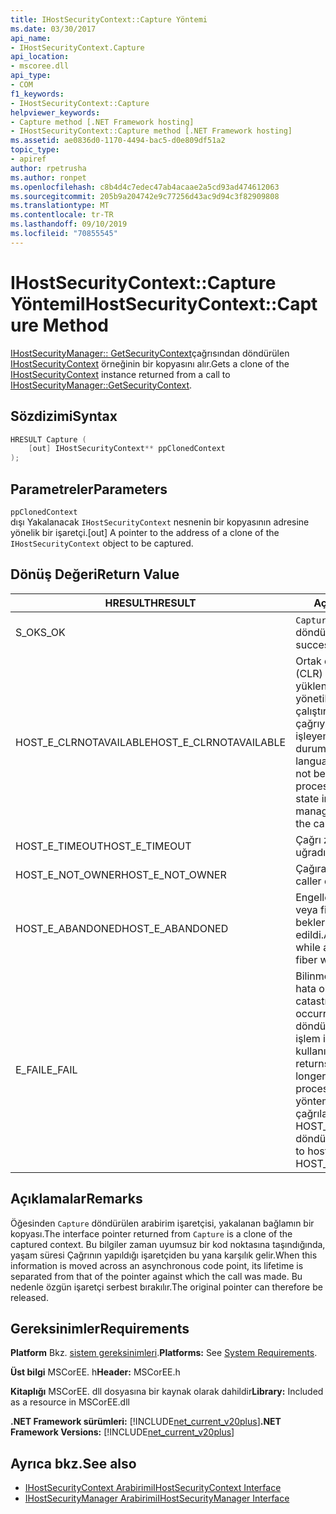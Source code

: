 ```yaml
---
title: IHostSecurityContext::Capture Yöntemi
ms.date: 03/30/2017
api_name:
- IHostSecurityContext.Capture
api_location:
- mscoree.dll
api_type:
- COM
f1_keywords:
- IHostSecurityContext::Capture
helpviewer_keywords:
- Capture method [.NET Framework hosting]
- IHostSecurityContext::Capture method [.NET Framework hosting]
ms.assetid: ae0836d0-1170-4494-bac5-d0e809df51a2
topic_type:
- apiref
author: rpetrusha
ms.author: ronpet
ms.openlocfilehash: c8b4d4c7edec47ab4acaae2a5cd93ad474612063
ms.sourcegitcommit: 205b9a204742e9c77256d43ac9d94c3f82909808
ms.translationtype: MT
ms.contentlocale: tr-TR
ms.lasthandoff: 09/10/2019
ms.locfileid: "70855545"
---
```

# <a name="ihostsecuritycontextcapture-method"></a><span data-ttu-id="009a1-102">IHostSecurityContext::Capture Yöntemi</span><span class="sxs-lookup"><span data-stu-id="009a1-102">IHostSecurityContext::Capture Method</span></span>
<span data-ttu-id="009a1-103">[IHostSecurityManager:: GetSecurityContext](../../../../docs/framework/unmanaged-api/hosting/ihostsecuritymanager-getsecuritycontext-method.md)çağrısından döndürülen [IHostSecurityContext](../../../../docs/framework/unmanaged-api/hosting/ihostsecuritycontext-interface.md) örneğinin bir kopyasını alır.</span><span class="sxs-lookup"><span data-stu-id="009a1-103">Gets a clone of the [IHostSecurityContext](../../../../docs/framework/unmanaged-api/hosting/ihostsecuritycontext-interface.md) instance returned from a call to [IHostSecurityManager::GetSecurityContext](../../../../docs/framework/unmanaged-api/hosting/ihostsecuritymanager-getsecuritycontext-method.md).</span></span>  
  
## <a name="syntax"></a><span data-ttu-id="009a1-104">Sözdizimi</span><span class="sxs-lookup"><span data-stu-id="009a1-104">Syntax</span></span>  
  
```cpp
HRESULT Capture (  
    [out] IHostSecurityContext** ppClonedContext  
);  
```  
  
## <a name="parameters"></a><span data-ttu-id="009a1-105">Parametreler</span><span class="sxs-lookup"><span data-stu-id="009a1-105">Parameters</span></span>  
 `ppClonedContext`  
 <span data-ttu-id="009a1-106">dışı Yakalanacak `IHostSecurityContext` nesnenin bir kopyasının adresine yönelik bir işaretçi.</span><span class="sxs-lookup"><span data-stu-id="009a1-106">[out] A pointer to the address of a clone of the `IHostSecurityContext` object to be captured.</span></span>  
  
## <a name="return-value"></a><span data-ttu-id="009a1-107">Dönüş Değeri</span><span class="sxs-lookup"><span data-stu-id="009a1-107">Return Value</span></span>  
  
|<span data-ttu-id="009a1-108">HRESULT</span><span class="sxs-lookup"><span data-stu-id="009a1-108">HRESULT</span></span>|<span data-ttu-id="009a1-109">Açıklama</span><span class="sxs-lookup"><span data-stu-id="009a1-109">Description</span></span>|  
|-------------|-----------------|  
|<span data-ttu-id="009a1-110">S_OK</span><span class="sxs-lookup"><span data-stu-id="009a1-110">S_OK</span></span>|<span data-ttu-id="009a1-111">`Capture`başarıyla döndürüldü.</span><span class="sxs-lookup"><span data-stu-id="009a1-111">`Capture` returned successfully.</span></span>|  
|<span data-ttu-id="009a1-112">HOST_E_CLRNOTAVAILABLE</span><span class="sxs-lookup"><span data-stu-id="009a1-112">HOST_E_CLRNOTAVAILABLE</span></span>|<span data-ttu-id="009a1-113">Ortak dil çalışma zamanı (CLR) bir işleme yüklenmemiş veya CLR yönetilen kodu çalıştıramayacağı veya çağrıyı başarıyla işleyemediği bir durumda.</span><span class="sxs-lookup"><span data-stu-id="009a1-113">The common language runtime (CLR) has not been loaded into a process, or the CLR is in a state in which it cannot run managed code or process the call successfully.</span></span>|  
|<span data-ttu-id="009a1-114">HOST_E_TIMEOUT</span><span class="sxs-lookup"><span data-stu-id="009a1-114">HOST_E_TIMEOUT</span></span>|<span data-ttu-id="009a1-115">Çağrı zaman aşımına uğradı.</span><span class="sxs-lookup"><span data-stu-id="009a1-115">The call timed out.</span></span>|  
|<span data-ttu-id="009a1-116">HOST_E_NOT_OWNER</span><span class="sxs-lookup"><span data-stu-id="009a1-116">HOST_E_NOT_OWNER</span></span>|<span data-ttu-id="009a1-117">Çağıranın kilidi yoktur.</span><span class="sxs-lookup"><span data-stu-id="009a1-117">The caller does not own the lock.</span></span>|  
|<span data-ttu-id="009a1-118">HOST_E_ABANDONED</span><span class="sxs-lookup"><span data-stu-id="009a1-118">HOST_E_ABANDONED</span></span>|<span data-ttu-id="009a1-119">Engellenen bir iş parçacığı veya fiber üzerinde beklerken bir olay iptal edildi.</span><span class="sxs-lookup"><span data-stu-id="009a1-119">An event was canceled while a blocked thread or fiber was waiting on it.</span></span>|  
|<span data-ttu-id="009a1-120">E_FAIL</span><span class="sxs-lookup"><span data-stu-id="009a1-120">E_FAIL</span></span>|<span data-ttu-id="009a1-121">Bilinmeyen bir çok zararlı hata oluştu.</span><span class="sxs-lookup"><span data-stu-id="009a1-121">An unknown catastrophic failure occurred.</span></span> <span data-ttu-id="009a1-122">Bir yöntem E_FAıL döndürdüğünde, CLR artık işlem içinde kullanılamaz.</span><span class="sxs-lookup"><span data-stu-id="009a1-122">When a method returns E_FAIL, the CLR is no longer usable within the process.</span></span> <span data-ttu-id="009a1-123">Barındırma yöntemlerine yapılan sonraki çağrılar HOST_E_CLRNOTAVAILABLE döndürür.</span><span class="sxs-lookup"><span data-stu-id="009a1-123">Subsequent calls to hosting methods return HOST_E_CLRNOTAVAILABLE.</span></span>|  
  
## <a name="remarks"></a><span data-ttu-id="009a1-124">Açıklamalar</span><span class="sxs-lookup"><span data-stu-id="009a1-124">Remarks</span></span>  
 <span data-ttu-id="009a1-125">Öğesinden `Capture` döndürülen arabirim işaretçisi, yakalanan bağlamın bir kopyası.</span><span class="sxs-lookup"><span data-stu-id="009a1-125">The interface pointer returned from `Capture` is a clone of the captured context.</span></span> <span data-ttu-id="009a1-126">Bu bilgiler zaman uyumsuz bir kod noktasına taşındığında, yaşam süresi Çağrının yapıldığı işaretçiden bu yana karşılık gelir.</span><span class="sxs-lookup"><span data-stu-id="009a1-126">When this information is moved across an asynchronous code point, its lifetime is separated from that of the pointer against which the call was made.</span></span> <span data-ttu-id="009a1-127">Bu nedenle özgün işaretçi serbest bırakılır.</span><span class="sxs-lookup"><span data-stu-id="009a1-127">The original pointer can therefore be released.</span></span>  
  
## <a name="requirements"></a><span data-ttu-id="009a1-128">Gereksinimler</span><span class="sxs-lookup"><span data-stu-id="009a1-128">Requirements</span></span>  
 <span data-ttu-id="009a1-129">**Platform** Bkz. [sistem gereksinimleri](../../../../docs/framework/get-started/system-requirements.md).</span><span class="sxs-lookup"><span data-stu-id="009a1-129">**Platforms:** See [System Requirements](../../../../docs/framework/get-started/system-requirements.md).</span></span>  
  
 <span data-ttu-id="009a1-130">**Üst bilgi** MSCorEE. h</span><span class="sxs-lookup"><span data-stu-id="009a1-130">**Header:** MSCorEE.h</span></span>  
  
 <span data-ttu-id="009a1-131">**Kitaplığı** MSCorEE. dll dosyasına bir kaynak olarak dahildir</span><span class="sxs-lookup"><span data-stu-id="009a1-131">**Library:** Included as a resource in MSCorEE.dll</span></span>  
  
 <span data-ttu-id="009a1-132">**.NET Framework sürümleri:** [!INCLUDE[net_current_v20plus](../../../../includes/net-current-v20plus-md.md)]</span><span class="sxs-lookup"><span data-stu-id="009a1-132">**.NET Framework Versions:** [!INCLUDE[net_current_v20plus](../../../../includes/net-current-v20plus-md.md)]</span></span>  
  
## <a name="see-also"></a><span data-ttu-id="009a1-133">Ayrıca bkz.</span><span class="sxs-lookup"><span data-stu-id="009a1-133">See also</span></span>

- [<span data-ttu-id="009a1-134">IHostSecurityContext Arabirimi</span><span class="sxs-lookup"><span data-stu-id="009a1-134">IHostSecurityContext Interface</span></span>](../../../../docs/framework/unmanaged-api/hosting/ihostsecuritycontext-interface.md)
- [<span data-ttu-id="009a1-135">IHostSecurityManager Arabirimi</span><span class="sxs-lookup"><span data-stu-id="009a1-135">IHostSecurityManager Interface</span></span>](../../../../docs/framework/unmanaged-api/hosting/ihostsecuritymanager-interface.md)
